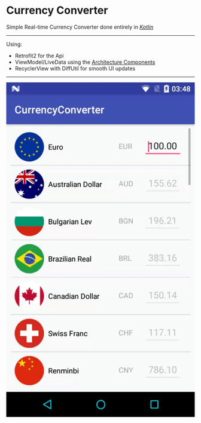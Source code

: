 Currency Converter
================

Simple Real-time Currency Converter done entirely in *[Kotlin](https://developer.android.com/kotlin/index.html)*

----------
Using:
 - Retrofit2 for the Api
 - ViewModel/LiveData using the [Architecture Components](https://developer.android.com/topic/libraries/architecture/viewmodel.html)
 - RecyclerView with DiffUtil for smooth UI updates

----------
<p align="center">
<img src="demo.gif" alt="Demo"/>
</p>

